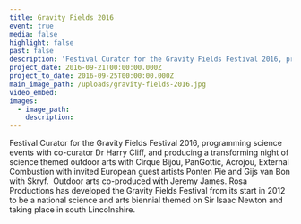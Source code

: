```yaml
---
title: Gravity Fields 2016
event: true
media: false
highlight: false
past: false
description: 'Festival Curator for the Gravity Fields Festival 2016, programming outdoor arts and science.'
project_date: 2016-09-21T00:00:00.000Z
project_to_date: 2016-09-25T00:00:00.000Z
main_image_path: /uploads/gravity-fields-2016.jpg
video_embed:
images:
  - image_path:
    description:
---
```



Festival Curator for the Gravity Fields Festival 2016, programming science events with co-curator Dr Harry Cliff, and producing a transforming night of science themed outdoor arts with Cirque Bijou, PanGottic, Acrojou, External Combustion with invited European guest artists Ponten Pie and Gijs van Bon with Skryf. &nbsp;Outdoor arts co-produced with Jeremy James. Rosa Productions has developed the Gravity Fields Festival from its start in 2012 to be a national science and arts biennial themed on Sir Isaac Newton and taking place in south Lincolnshire.